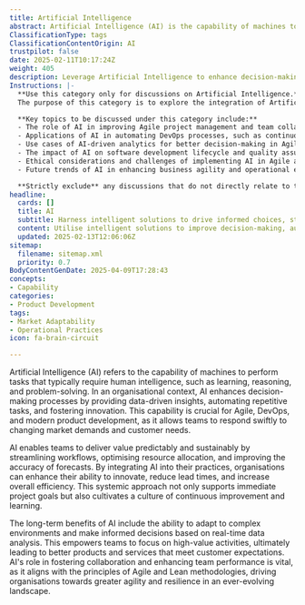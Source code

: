 ```yaml
---
title: Artificial Intelligence
abstract: Artificial Intelligence (AI) is the capability of machines to perform tasks that typically require human intelligence, such as learning, reasoning, and problem-solving. In organisational settings, AI enhances decision-making by providing data-driven insights, automating repetitive tasks, and fostering innovation. This is particularly important in Agile, DevOps, and modern product development, as it enables teams to respond quickly to changing market demands and customer needs. By streamlining workflows, optimising resource allocation, and improving forecasting accuracy, AI allows organisations to deliver value predictably and sustainably. Integrating AI into practices not only supports immediate project goals but also promotes a culture of continuous improvement and learning. The long-term advantages of AI include the ability to adapt to complex environments and make informed decisions based on real-time data analysis, empowering teams to concentrate on high-value activities. This ultimately leads to better products and services that align with customer expectations. Furthermore, AI plays a crucial role in enhancing collaboration and team performance, aligning with Agile and Lean methodologies, and driving organisations towards greater agility and resilience in a rapidly evolving landscape.
ClassificationType: tags
ClassificationContentOrigin: AI
trustpilot: false
date: 2025-02-11T10:17:24Z
weight: 405
description: Leverage Artificial Intelligence to enhance decision-making, automation, and innovation in Agile, DevOps, and software development.
Instructions: |-
  **Use this category only for discussions on Artificial Intelligence.**  
  The purpose of this category is to explore the integration of Artificial Intelligence (AI) within Agile methodologies, DevOps practices, and software development processes. It focuses on how AI can enhance decision-making, automate tasks, and drive innovation in these fields.

  **Key topics to be discussed under this category include:**
  - The role of AI in improving Agile project management and team collaboration.
  - Applications of AI in automating DevOps processes, such as continuous integration and deployment.
  - Use cases of AI-driven analytics for better decision-making in Agile and DevOps environments.
  - The impact of AI on software development lifecycle and quality assurance.
  - Ethical considerations and challenges of implementing AI in Agile and DevOps practices.
  - Future trends of AI in enhancing business agility and operational efficiency.

  **Strictly exclude** any discussions that do not directly relate to the application of AI in Agile, DevOps, or software development, including general AI technology discussions that lack a specific focus on these methodologies.
headline:
  cards: []
  title: AI
  subtitle: Harness intelligent solutions to drive informed choices, streamline processes, and foster innovation in software development and project management.
  content: Utilise intelligent solutions to improve decision-making, automate workflows, and stimulate innovation in project management and software development. Posts should explore topics such as process optimisation, performance metrics, team dynamics, and the integration of technology to enhance collaboration and efficiency.
  updated: 2025-02-13T12:06:06Z
sitemap:
  filename: sitemap.xml
  priority: 0.7
BodyContentGenDate: 2025-04-09T17:28:43
concepts:
- Capability
categories:
- Product Development
tags:
- Market Adaptability
- Operational Practices
icon: fa-brain-circuit

---
```

Artificial Intelligence (AI) refers to the capability of machines to perform tasks that typically require human intelligence, such as learning, reasoning, and problem-solving. In an organisational context, AI enhances decision-making processes by providing data-driven insights, automating repetitive tasks, and fostering innovation. This capability is crucial for Agile, DevOps, and modern product development, as it allows teams to respond swiftly to changing market demands and customer needs.

AI enables teams to deliver value predictably and sustainably by streamlining workflows, optimising resource allocation, and improving the accuracy of forecasts. By integrating AI into their practices, organisations can enhance their ability to innovate, reduce lead times, and increase overall efficiency. This systemic approach not only supports immediate project goals but also cultivates a culture of continuous improvement and learning.

The long-term benefits of AI include the ability to adapt to complex environments and make informed decisions based on real-time data analysis. This empowers teams to focus on high-value activities, ultimately leading to better products and services that meet customer expectations. AI's role in fostering collaboration and enhancing team performance is vital, as it aligns with the principles of Agile and Lean methodologies, driving organisations towards greater agility and resilience in an ever-evolving landscape.
